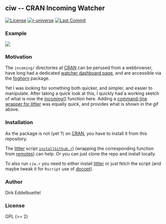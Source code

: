 
## ciw -- CRAN Incoming Watcher

[![License](https://eddelbuettel.github.io/badges/GPL2+.svg)](https://www.gnu.org/licenses/gpl-2.0.html)
[![r-universe](https://eddelbuettel.r-universe.dev/badges/ciw)](https://eddelbuettel.r-universe.dev/ciw)
[![Last Commit](https://img.shields.io/github/last-commit/eddelbuettel/ciw)](https://github.com/eddelbuettel/ciw)

### Example

![](https://eddelbuettel.github.io/images/2024-02-29/ciw.r_demo_2024-02-29_11-48.gif)

### Motivation

The `incoming/` directories at [CRAN][cran] can be perused from a webbrowser, have long had a
dedicated [watcher dashboard page](https://r-hub.github.io/cransays/articles/dashboard.html), and
are accessible via the [foghorn][foghorn] package.

Yet I was looking for something both quicker, and simpler, and easier to manipulate.  After taking a
quick look at this, I quickly had a working sketch of what is now the
[incoming()](https://github.com/eddelbuettel/ciw/blob/master/R/incoming.R) function here.  Adding a
[command-line wrapper for
littler](https://github.com/eddelbuettel/littler/blob/master/inst/examples/ciw.r) was equally quick,
and provides what is shown in the gif above.

### Installation

As the package is not (yet ?) on [CRAN][cran], you have to install it from this repository.

The [littler](littler) script
[`installGithub.r`](https://github.com/eddelbuettel/littler/blob/master/inst/examples/ciw.r))
(wrapping the corresponding function from [remotes](remotes)) can help. Or you can just clone the
repo and install locally.

To also run `ciw.r` you need to either install [littler][littler] or just fetch the script (and
maybe tweak it for `Rscript` use of [docopt][docopt]).

### Author

Dirk Eddelbuettel

### License

GPL (>= 2)

[cran]: https://cran.r-project.org
[foghorn]: https://cran.r-project.org/package=foghorn
[littler]: https://cran.r-project.org/package=littler
[remotes]: https://cran.r-project.org/package=remotes
[docopt]: https://cran.r-project.org/package=docopt
